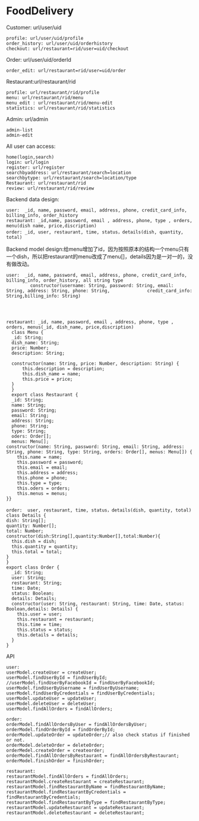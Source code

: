 # FoodDelivery





 Customer: url/user/uid
 
    profile: url/user/uid/profile
    order_history: url/user/uid/orderhistory
    checkout: url/restaurant=rid/user=uid/checkout
    
 Order: url/user/uid/orderId
   
    order_edit: url/restaurant=rid/user=uid/order
 
 Restaurant:url/restaurant/rid
 
    profile: url/restaurant/rid/profile
    menu: url/restaurant/rid/menu
    menu_edit : url/restaurant/rid/menu-edit
    statistics: url/restaurant/rid/statistics
 Admin: url/admin
 
    admin-list
    admin-edit
 All user can access:
 
    home(login,search)
    login: url/login
    register: url/register
    searchbyaddress: url/restaurant/search=location
    searchbytype: url/restaurant/search=location/type
    Restaurant: url/restaurant/rid
    review: url/restaurant/rid/review
    
    
 Backend data design:
  
    user:  _id, name, password, email, address, phone, credit_card_info, billing_info, order_history
    restaurant: _id,name, password, email , address, phone, type , orders, menu(dish name, price,discription)
    order: _id, user, restaurant, time, status，details(dish, quantity, total) 
    
 Backend model design:给menu增加了id，因为按照原本的结构一个menu只有一个dish，所以把restaurant的menu改成了menu[]，details因为是一对一的，没有做改动。
  
    user:  _id, name, password, email, address, phone, credit_card_info, billing_info, order_history, all string type
             constructor(username: String, password: String, email: String, address: String, phone: String,              credit_card_info: String,billing_info: String)
             


             
    restaurant: _id, name, password, email , address, phone, type , orders, menus(_id, dish_name, price,discription)
      class Menu {
      _id: String;
      dish_name: String;
      price: Number;
      description: String;

      constructor(name: String, price: Number, description: String) {
          this.description = description;
          this.dish_name = name;
          this.price = price;
      }
      }
      export class Restaurant {
      _id: String;
      name: String;
      password: String;
      email: String;
      address: String;
      phone: String;
      type: String;
      oders: Order[];
      menus: Menu[];
    constructor(name: String, password: String, email: String, address: String, phone: String, type: String, orders: Order[], menus: Menu[]) {
        this.name = name;
        this.password = password;
        this.email = email;
        this.address = address;
        this.phone = phone;
        this.type = type;
        this.oders = orders;
        this.menus = menus;
    }}

    order:  user, restaurant, time, status，details(dish, quantity, total) 
    class Details {
    dish: String[];
    quantity: Number[];
    total: Number;
    constructor(dish:String[],quantity:Number[],total:Number){
      this.dish = dish;
      this.quantity = quantity;
      this.total = total;
    }
    }
    export class Order {
      _id: String;
      user: String;
      restaurant: String;
      time: Date;
      status: Boolean;
      details: Details;
      constructor(user: String, restaurant: String, time: Date, status: Boolean,details: Details) {
        this.user = user;
        this.restaurant = restaurant;
        this.time = time;
        this.status = status;
        this.details = details;
      }
    }


API
    
    user:
    userModel.createUser = createUser;
    userModel.findUserById = findUserById;
    //userModel.findUserByFacebookId = findUserByFacebookId;
    userModel.findUserByUsername = findUserByUsername;
    userModel.findUserByCredentials = findUserByCredentials;
    userModel.updateUser = updateUser;
    userModel.deleteUser = deleteUser;
    userModel.findAllOrders = findAllOrders;
    
    order:
    orderModel.findAllOrdersByUser = findAllOrdersByUser;
    orderModel.findOrderById = findOrderById;
    orderModel.updateOrder = updateOrder;// also check status if finished or not.
    orderModel.deleteOrder = deleteOrder;
    orderMedel.createOrder = createorder;
    orderModel.findAllOrdersByRestaurant = findAllOrdersByRestaurant;   
    orderModel.finishOrder = finishOrder;
    
    restaurant:
    restaurantModel.findAllOrders = findAllOrders;
    restaurantModel.createRestaurant = createRestaurant;
    restaurantModel.findRestaurantByName = findRestaurantByName;
    restaurantModel.findRestaurantByCredentials = findRestaurantByCredentials;
    restaurantModel.findRestaurantByType = findRestaurantByType;
    restaurantModel.updateRestaurant = updateRestaurant;
    restaurantModel.deleteRestaurant = deleteRestaurant;
    
